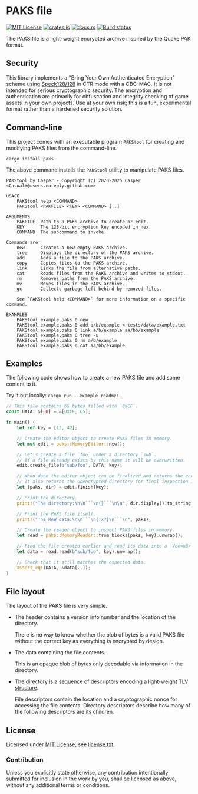 PAKS file
=========

[![MIT License](https://img.shields.io/badge/License-MIT-yellow.svg)](https://opensource.org/licenses/MIT)
[![crates.io](https://img.shields.io/crates/v/paks.svg)](https://crates.io/crates/paks)
[![docs.rs](https://docs.rs/paks/badge.svg)](https://docs.rs/paks)
[![Build status](https://github.com/CasualX/paks/workflows/CI/badge.svg)](https://github.com/CasualX/paks/actions)

The PAKS file is a light-weight encrypted archive inspired by the Quake PAK format.

Security
--------

This library implements a "Bring Your Own Authenticated Encryption" scheme using [Speck128/128](https://en.wikipedia.org/wiki/Speck_\(cipher\))
in CTR mode with a CBC-MAC. It is not intended for serious cryptographic security.
The encryption and authentication are primarily for obfuscation and integrity checking of game assets in your own projects.
Use at your own risk; this is a fun, experimental format rather than a hardened security solution.

Command-line
------------

This project comes with an executable program `PAKStool` for creating and modifying PAKS files from the command-line.

```
cargo install paks
```

The above command installs the `PAKStool` utility to manipulate PAKS files.

```
PAKStool by Casper - Copyright (c) 2020-2025 Casper <CasualX@users.noreply.github.com>

USAGE
    PAKStool help <COMMAND>
    PAKStool <PAKFILE> <KEY> <COMMAND> [..]

ARGUMENTS
    PAKFILE  Path to a PAKS archive to create or edit.
    KEY      The 128-bit encryption key encoded in hex.
    COMMAND  The subcommand to invoke.

Commands are:
    new      Creates a new empty PAKS archive.
    tree     Displays the directory of the PAKS archive.
    add      Adds a file to the PAKS archive.
    copy     Copies files to the PAKS archive.
    link     Links the file from alternative paths.
    cat      Reads files from the PAKS archive and writes to stdout.
    rm       Removes paths from the PAKS archive.
    mv       Moves files in the PAKS archive.
    gc       Collects garbage left behind by removed files.

    See `PAKStool help <COMMAND>` for more information on a specific command.

EXAMPLES
    PAKStool example.paks 0 new
    PAKStool example.paks 0 add a/b/example < tests/data/example.txt
    PAKStool example.paks 0 link a/b/example aa/bb/example
    PAKStool example.paks 0 tree -u
    PAKStool example.paks 0 rm a/b/example
    PAKStool example.paks 0 cat aa/bb/example
```

Examples
--------

The following code shows how to create a new PAKS file and add some content to it.

Try it out locally: `cargo run --example readme1`.

```rust
// This file contains 65 bytes filled with `0xCF`.
const DATA: &[u8] = &[0xCF; 65];

fn main() {
	let ref key = [13, 42];

	// Create the editor object to create PAKS files in memory.
	let mut edit = paks::MemoryEditor::new();

	// Let's create a file `foo` under a directory `sub`.
	// If a file already exists by this name it will be overwritten.
	edit.create_file(b"sub/foo", DATA, key);

	// When done the editor object can be finalized and returns the encrypted PAKS file as a `Vec<Block>`.
	// It also returns the unencrypted directory for final inspection if desired.
	let (paks, dir) = edit.finish(key);

	// Print the directory.
	print!("The directory:\n\n```\n{}```\n\n", dir.display().to_string());

	// Print the PAKS file itself.
	print!("The RAW data:\n\n```\n{:x?}\n```\n", paks);

	// Create the reader object to inspect PAKS files in memory.
	let read = paks::MemoryReader::from_blocks(paks, key).unwrap();

	// Find the file created earlier and read its data into a `Vec<u8>`.
	let data = read.read(b"sub/foo", key).unwrap();

	// Check that it still matches the expected data.
	assert_eq!(DATA, &data[..]);
}
```

File layout
-----------

The layout of the PAKS file is very simple.

* The header contains a version info number and the location of the directory.

  There is no way to know whether the blob of bytes is a valid PAKS file without the correct key as everything is encrypted by design.

* The data containing the file contents.

  This is an opaque blob of bytes only decodable via information in the directory.

* The directory is a sequence of descriptors encoding a light-weight [TLV structure](https://en.wikipedia.org/wiki/Type-length-value).

  File descriptors contain the location and a cryptographic nonce for accessing the file contents.
  Directory descriptors describe how many of the following descriptors are its children.

License
-------

Licensed under [MIT License](https://opensource.org/licenses/MIT), see [license.txt](license.txt).

### Contribution

Unless you explicitly state otherwise, any contribution intentionally submitted
for inclusion in the work by you, shall be licensed as above, without any additional terms or conditions.
